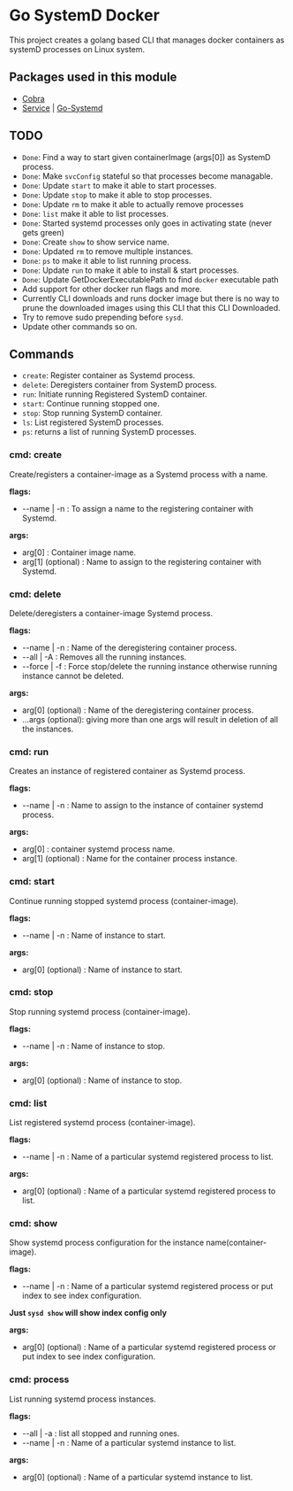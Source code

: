 # Go SystemD Docker

This project creates a golang based CLI that manages docker containers as systemD processes on Linux system.

## Packages used in this module

- [Cobra](https://pkg.go.dev/github.com/spf13/cobra)
- [Service](https://pkg.go.dev/github.com/kardianos/service@v1.2.2) | [Go-Systemd](https://pkg.go.dev/github.com/iguanesolutions/go-systemd/v4#section-readme)

## TODO

- `Done`: Find a way to start given containerImage (args[0]) as SystemD process.
- `Done`: Make `svcConfig` stateful so that processes become managable.
- `Done`: Update `start` to make it able to start processes.
- `Done`: Update `stop` to make it able to stop processes.
- `Done`: Update `rm` to make it able to actually remove processes
- `Done`: `list` make it able to list processes.
- `Done`: Started systemd processes only goes in activating state (never gets green)
- `Done`: Create `show` to show service name.
- `Done`: Updated `rm` to remove multiple instances.
- `Done`: `ps` to make it able to list running process.
- `Done`: Update `run` to make it able to install & start processes.
- `Done`: Update GetDockerExecutablePath to find `docker` executable path
- Add support for other docker run flags and more.
- Currently CLI downloads and runs docker image but there is no way to prune the downloaded images using this CLI that this CLI Downloaded.
- Try to remove sudo prepending before `sysd`.
- Update other commands so on.

## Commands

- `create`: Register container as Systemd process.
- `delete`: Deregisters container from SystemD process.
- `run`: Initiate running Registered SystemD container.
- `start`: Continue running stopped one.
- `stop`: Stop running SystemD container.
- `ls`: List registered SystemD processes.
- `ps`: returns a list of running SystemD processes.

### cmd: create

Create/registers a container-image as a Systemd process with a name.

**flags:**

- --name | -n : To assign a name to the registering container with Systemd.

**args:**

- arg[0] : Container image name.
- arg[1] (optional) : Name to assign to the registering container with Systemd.

### cmd: delete

Delete/deregisters a container-image Systemd process.

**flags:**

- --name | -n : Name of the deregistering container process.
- --all | -A : Removes all the running instances.
- --force | -f : Force stop/delete the running instance otherwise running instance cannot be deleted.

**args:**

- arg[0] (optional) : Name of the deregistering container process.
- ...args (optional): giving more than one args will result in deletion of all the instances.

### cmd: run

Creates an instance of registered container as Systemd process.

**flags:**

- --name | -n : Name to assign to the instance of container systemd process.

**args:**

- arg[0] : container systemd process name.
- arg[1] (optional) : Name for the container process instance.

### cmd: start

Continue running stopped systemd process (container-image).

**flags:**

- --name | -n : Name of instance to start.

**args:**

- arg[0] (optional) : Name of instance to start.

### cmd: stop

Stop running systemd process (container-image).

**flags:**

- --name | -n : Name of instance to stop.

**args:**

- arg[0] (optional) : Name of instance to stop.

### cmd: list

List registered systemd process (container-image).

**flags:**

- --name | -n : Name of a particular systemd registered process to list.

**args:**

- arg[0] (optional) : Name of a particular systemd registered process to list.

### cmd: show

Show systemd process configuration for the instance name(container-image).

**flags:**

- --name | -n : Name of a particular systemd registered process or put index to see index configuration.

**Just `sysd show` will show index config only**

**args:**

- arg[0] (optional) : Name of a particular systemd registered process or put index to see index configuration.

### cmd: process

List running systemd process instances.

**flags:**

- --all | -a : list all stopped and running ones.
- --name | -n : Name of a particular systemd instance to list.

**args:**

- arg[0] (optional) : Name of a particular systemd instance to list.
